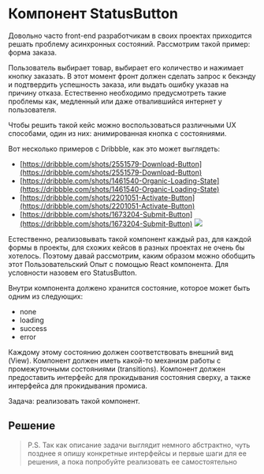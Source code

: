 # Компонент StatusButton

Довольно часто front-end разработчикам в своих проектах приходится решать проблему асинхронных состояний. Рассмотрим такой пример: форма заказа.

Пользователь выбирает товар, выбирает его количество и нажимает кнопку заказать. В этот момент фронт должен сделать запрос к бекэнду и подтвердить успешность заказа, или выдать ошибку указав на причину отказа. Естественно необходимо предусмотреть такие проблемы как, медленный или даже отвалившийся интернет у пользователя.

Чтобы решить такой кейс можно воспользоваться различными UX способами, один из них: анимированная кнопка с состояниями. 

Вот несколько примеров с Dribbble, как это может выглядеть:
- [https://dribbble.com/shots/2551579-Download-Button](https://dribbble.com/shots/2551579-Download-Button)
- [https://dribbble.com/shots/1461540-Organic-Loading-State](https://dribbble.com/shots/1461540-Organic-Loading-State)
- [https://dribbble.com/shots/2201051-Activate-Button](https://dribbble.com/shots/2201051-Activate-Button)
- [https://dribbble.com/shots/1673204-Submit-Button](https://dribbble.com/shots/1673204-Submit-Button)
![](https://d13yacurqjgara.cloudfront.net/users/767550/screenshots/2228947/sign-up--button.gif)

Естественно, реализовывать такой компонент каждый раз, для каждой формы в проекты, для схожих кейсов в разных проектах не очень бы хотелось. Поэтому давай рассмотрим, каким образом можно обобщить этот Пользовательский Опыт с помощью React компонента. Для условности назовем его StatusButton.

Внутри компонента должено хранится состояние, которое может быть одним из следующих:
- none
- loading
- success
- error

Каждому этому состоянию должен соответствовать внешний вид (View).
Компонент должен иметь какой-то механизм работы с промежуточными состояниями (transitions). 
Компонент должен предоставить интерфейс для прокидывания состояния сверху, а также интерфейса для прокидывания промиса.

Задача: реализовать  такой компонент.

## Решение
> P.S. Так как описание задачи выглядит немного абстрактно, чуть позднее я опишу конкретные интерфейсы и первые шаги для ее решения, а пока попробуйте реализовать ее самостоятельно